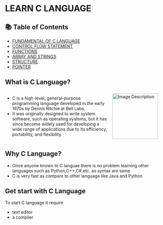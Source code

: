 # LEARN C LANGUAGE 

## 📚 Table of Contents
- [FUNDAMENTAL OF C LANGUAGE](FUNDAMENTAL_OF_C_LANGUAGE/readme.md)
- [CONTROL FLOW STATEMENT](CONTROL_FLOW_STATEMENT/readme.md)
- [FUNCTIONS](FUNCTIONS/readme.md)
- [ARRAY AND STRINGS](ARRAY_AND_STRINGS/readme.md)
- [STRUCTURE](STRUCTURE/readme.md)
- [POINTER](POINTER/readme.md)

## What is C Language?
  <div style="display: flex; align-items: center;">
<p><ul><li>C is a high-level, general-purpose programming language developed in the early 1970s by Dennis Ritchie at Bell Labs.</li>
<li>It was originally designed to write system software, such as operating systems, but it has since become widely used for developing a wide range of applications due to its efficiency, portability, and flexibility.</li></ul></p>
<img src="dennis_ritchie.webp" alt="Image Description" width="150" style="margin-left: 15px;">
</div>



## Why C Language?
- Once anyone known to C languae there is no problem learning other languages such as Python,C++,C#,etc. as syntax are same
- C is very fast as compare to other language like Java and Python   

## Get start with C Language
To start C language it require 
- text editor
- a compiler 





